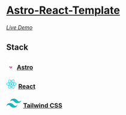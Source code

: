 # [Astro-React-Template](https://github.com/gdurbin/astro-react)

###### [Live Demo](https://astro-react-tmp.pages.dev)

## Stack

### ![Astro Logo](/src/assets/logos/astro-logo.svg "Astro Logo") [Astro](https://astro.build "Astro Website")

### ![React Logo](/src/assets/logos/react-logo.svg "React Logo") [React](https://react.dev/ "React Website")

### ![Tailwind Logo](/src/assets/logos/tailwind-logo.svg "Tailwind Logo") [Tailwind CSS](https://tailwindcss.com/ "Tailwind Website")
